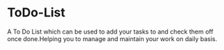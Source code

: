 # ToDo-List
A To Do List which can be used to add your tasks to and check them off once done.Helping you to manage and maintain your work on daily basis.
